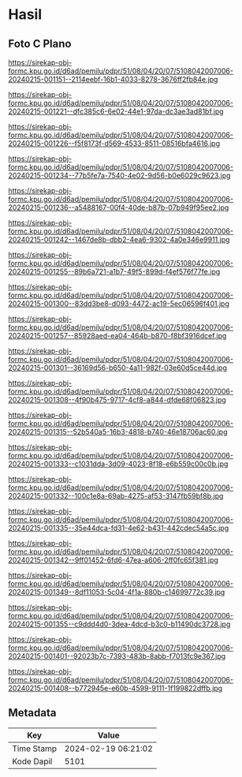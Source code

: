 # Hasil

## Foto C Plano

https://sirekap-obj-formc.kpu.go.id/d6ad/pemilu/pdpr/51/08/04/20/07/5108042007006-20240215-001151--2114eebf-16b1-4033-8278-3676ff2fb84e.jpg

https://sirekap-obj-formc.kpu.go.id/d6ad/pemilu/pdpr/51/08/04/20/07/5108042007006-20240215-001221--dfc385c6-6e02-44e1-97da-dc3ae3ad81bf.jpg

https://sirekap-obj-formc.kpu.go.id/d6ad/pemilu/pdpr/51/08/04/20/07/5108042007006-20240215-001226--f5f8173f-d569-4533-8511-08516bfa4616.jpg

https://sirekap-obj-formc.kpu.go.id/d6ad/pemilu/pdpr/51/08/04/20/07/5108042007006-20240215-001234--77b5fe7a-7540-4e02-9d56-b0e6029c9623.jpg

https://sirekap-obj-formc.kpu.go.id/d6ad/pemilu/pdpr/51/08/04/20/07/5108042007006-20240215-001236--a5488167-00f4-40de-b87b-07b949f95ee2.jpg

https://sirekap-obj-formc.kpu.go.id/d6ad/pemilu/pdpr/51/08/04/20/07/5108042007006-20240215-001242--1467de8b-dbb2-4ea6-9302-4a0e346e9911.jpg

https://sirekap-obj-formc.kpu.go.id/d6ad/pemilu/pdpr/51/08/04/20/07/5108042007006-20240215-001255--89b6a721-a1b7-49f5-899d-f4ef576f77fe.jpg

https://sirekap-obj-formc.kpu.go.id/d6ad/pemilu/pdpr/51/08/04/20/07/5108042007006-20240215-001300--83dd3be8-d093-4472-ac19-5ec06596f401.jpg

https://sirekap-obj-formc.kpu.go.id/d6ad/pemilu/pdpr/51/08/04/20/07/5108042007006-20240215-001257--85928aed-ea04-464b-b870-f8bf3916dcef.jpg

https://sirekap-obj-formc.kpu.go.id/d6ad/pemilu/pdpr/51/08/04/20/07/5108042007006-20240215-001301--36169d56-b650-4a11-982f-03e60d5ce44d.jpg

https://sirekap-obj-formc.kpu.go.id/d6ad/pemilu/pdpr/51/08/04/20/07/5108042007006-20240215-001308--4f90b475-9717-4cf8-a844-dfde68f06823.jpg

https://sirekap-obj-formc.kpu.go.id/d6ad/pemilu/pdpr/51/08/04/20/07/5108042007006-20240215-001315--52b540a5-16b3-4818-b740-46e18706ac60.jpg

https://sirekap-obj-formc.kpu.go.id/d6ad/pemilu/pdpr/51/08/04/20/07/5108042007006-20240215-001333--c1031dda-3d09-4023-8f18-e6b559c00c0b.jpg

https://sirekap-obj-formc.kpu.go.id/d6ad/pemilu/pdpr/51/08/04/20/07/5108042007006-20240215-001332--100c1e8a-69ab-4275-af53-3147fb59bf8b.jpg

https://sirekap-obj-formc.kpu.go.id/d6ad/pemilu/pdpr/51/08/04/20/07/5108042007006-20240215-001335--35e44dca-fd31-4e62-b431-442cdec54a5c.jpg

https://sirekap-obj-formc.kpu.go.id/d6ad/pemilu/pdpr/51/08/04/20/07/5108042007006-20240215-001342--9ff01452-6fd6-47ea-a606-2ff0fc65f381.jpg

https://sirekap-obj-formc.kpu.go.id/d6ad/pemilu/pdpr/51/08/04/20/07/5108042007006-20240215-001349--8df11053-5c04-4f1a-880b-c14699772c39.jpg

https://sirekap-obj-formc.kpu.go.id/d6ad/pemilu/pdpr/51/08/04/20/07/5108042007006-20240215-001355--c9ddd4d0-3dea-4dcd-b3c0-b11490dc3728.jpg

https://sirekap-obj-formc.kpu.go.id/d6ad/pemilu/pdpr/51/08/04/20/07/5108042007006-20240215-001401--92023b7c-7393-483b-8abb-f7013fc9e367.jpg

https://sirekap-obj-formc.kpu.go.id/d6ad/pemilu/pdpr/51/08/04/20/07/5108042007006-20240215-001408--b772945e-e60b-4599-9111-1f199822dffb.jpg


## Metadata

| Key        | Value               |
| ---------- | ------------------- |
| Time Stamp | 2024-02-19 06:21:02 |
| Kode Dapil | 5101                |



